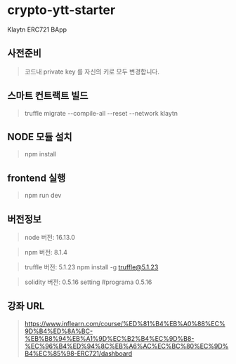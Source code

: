 # crypto-ytt-starter

Klaytn ERC721 BApp

## 사전준비

> 코드내 private key 를 자신의 키로 모두 변경합니다.

## 스마트 컨트랙트 빌드

> truffle migrate --compile-all --reset --network klaytn

## NODE 모듈 설치

> npm install

## frontend 실행

> npm run dev

## 버전정보

> node 버전: 16.13.0

> npm 버전: 8.1.4

> truffle 버전: 5.1.23
> npm install -g truffle@5.1.23

> solidity 버전: 0.5.16
> setting #programa 0.5.16

## 강좌 URL

> https://www.inflearn.com/course/%ED%81%B4%EB%A0%88%EC%9D%B4%ED%8A%BC-%EB%B8%94%EB%A1%9D%EC%B2%B4%EC%9D%B8-%EC%96%B4%ED%94%8C%EB%A6%AC%EC%BC%80%EC%9D%B4%EC%85%98-ERC721/dashboard
